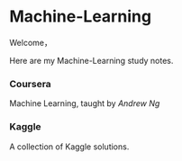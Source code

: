 # Machine-Learning
Welcome，

Here are my Machine-Learning study notes.
### Coursera
Machine Learning, taught by *Andrew Ng*
### Kaggle
A collection of Kaggle solutions.
